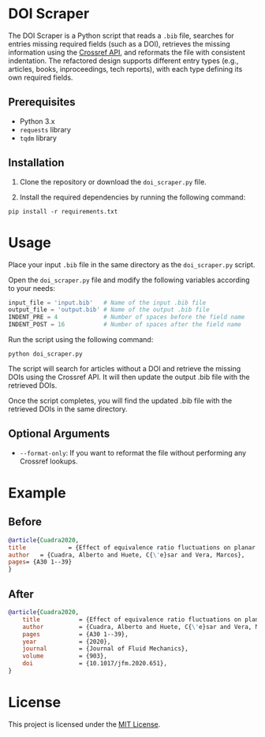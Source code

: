 # DOI Scraper

The DOI Scraper is a Python script that reads a `.bib` file, searches for entries missing required fields (such as a DOI), retrieves the missing information using the [Crossref API](https://www.crossref.org/documentation/retrieve-metadata/rest-api/), and reformats the file with consistent indentation. The refactored design supports different entry types (e.g., articles, books, inproceedings, tech reports), with each type defining its own required fields.

## Prerequisites

- Python 3.x
- `requests` library
- `tqdm` library

## Installation

1. Clone the repository or download the `doi_scraper.py` file.

2. Install the required dependencies by running the following command:

```shell
pip install -r requirements.txt
```

# Usage

Place your input `.bib` file in the same directory as the `doi_scraper.py` script.

Open the `doi_scraper.py` file and modify the following variables according to your needs:

```python
input_file = 'input.bib'   # Name of the input .bib file
output_file = 'output.bib' # Name of the output .bib file
INDENT_PRE = 4             # Number of spaces before the field name
INDENT_POST = 16           # Number of spaces after the field name
```

Run the script using the following command:

```shell
python doi_scraper.py
```

The script will search for articles without a DOI and retrieve the missing DOIs using the Crossref API. It will then update the output .bib file with the retrieved DOIs.

Once the script completes, you will find the updated .bib file with the retrieved DOIs in the same directory.

## Optional Arguments

* `--format-only`: If you want to reformat the file without performing any Crossref lookups.

# Example

## Before

```bibtex
@article{Cuadra2020,
title            = {Effect of equivalence ratio fluctuations on planar detonation discontinuities},
author   = {Cuadra, Alberto and Huete, C{\'e}sar and Vera, Marcos},
pages= {A30 1--39}
}
```

## After

```bibtex
@article{Cuadra2020,
    title           = {Effect of equivalence ratio fluctuations on planar detonation discontinuities},
    author          = {Cuadra, Alberto and Huete, C{\'e}sar and Vera, Marcos},
    pages           = {A30 1--39},
    year            = {2020},
    journal         = {Journal of Fluid Mechanics},
    volume          = {903},
    doi             = {10.1017/jfm.2020.651},
}
```

# License

This project is licensed under the [MIT License](LICENSE).